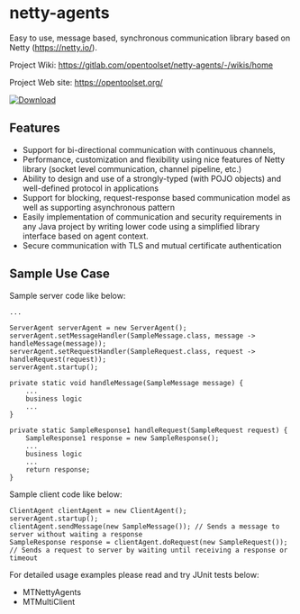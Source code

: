 # netty-agents

Easy to use, message based, synchronous communication library based on Netty (https://netty.io/).

Project Wiki: https://gitlab.com/opentoolset/netty-agents/-/wikis/home

Project Web site: https://opentoolset.org/

[ ![Download](http://api.bintray.com/packages/opentoolset/maven-repo/netty-agents/images/download.svg?version=1.0.1) ](https://bintray.com/opentoolset/maven-repo/netty-agents/1.0.1/link)

## Features
* Support for bi-directional communication with continuous channels,
* Performance, customization and flexibility using nice features of Netty library (socket level communication, channel pipeline, etc.)
* Ability to design and use of a strongly-typed (with POJO objects) and well-defined protocol in applications
* Support for blocking, request-response based communication model as well as supporting asynchronous pattern
* Easily implementation of communication and security requirements in any Java project by writing lower code using a simplified library interface based on agent context.
* Secure communication with TLS and mutual certificate authentication

## Sample Use Case

Sample server code like below:

```
...

ServerAgent serverAgent = new ServerAgent();
serverAgent.setMessageHandler(SampleMessage.class, message -> handleMessage(message));
serverAgent.setRequestHandler(SampleRequest.class, request -> handleRequest(request));
serverAgent.startup();

private static void handleMessage(SampleMessage message) {
    ...
    business logic
    ...
}

private static SampleResponse1 handleRequest(SampleRequest request) {
    SampleResponse1 response = new SampleResponse();
    ...
    business logic
    ...
    return response;
}
```

Sample client code like below:

```
ClientAgent clientAgent = new ClientAgent();
serverAgent.startup();
clientAgent.sendMessage(new SampleMessage()); // Sends a message to server without waiting a response
SampleResponse response = clientAgent.doRequest(new SampleRequest()); // Sends a request to server by waiting until receiving a response or timeout
```
For detailed usage examples please read and try JUnit tests below:
* MTNettyAgents
* MTMultiClient

